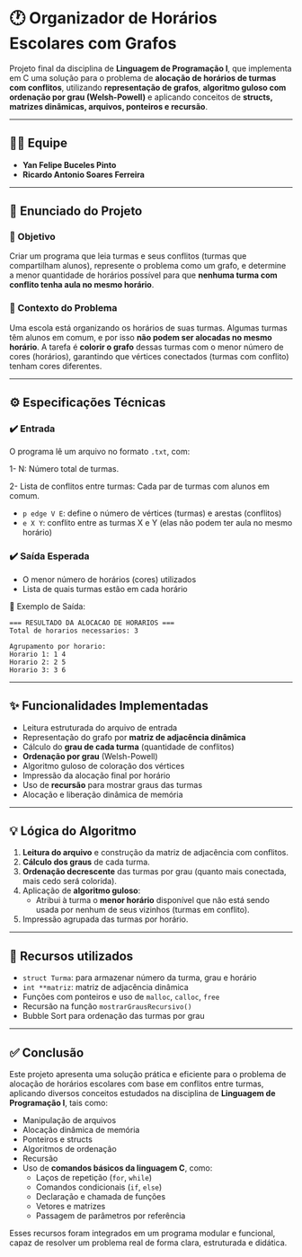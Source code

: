 # 🕐 Organizador de Horários Escolares com Grafos

Projeto final da disciplina de **Linguagem de Programação I**, que implementa em C uma solução para o problema de **alocação de horários de turmas com conflitos**, utilizando **representação de grafos**, **algoritmo guloso com ordenação por grau (Welsh-Powell)** e aplicando conceitos de **structs, matrizes dinâmicas, arquivos, ponteiros e recursão**.

---

## 👨‍💻 Equipe

- **Yan Felipe Buceles Pinto**
- **Ricardo Antonio Soares Ferreira**

---

## 📝 Enunciado do Projeto

### 🎯 Objetivo

Criar um programa que leia turmas e seus conflitos (turmas que compartilham alunos), represente o problema como um grafo, e determine a menor quantidade de horários possível para que **nenhuma turma com conflito tenha aula no mesmo horário**.

### 📘 Contexto do Problema

Uma escola está organizando os horários de suas turmas. Algumas turmas têm alunos em comum, e por isso **não podem ser alocadas no mesmo horário**. A tarefa é **colorir o grafo** dessas turmas com o menor número de cores (horários), garantindo que vértices conectados (turmas com conflito) tenham cores diferentes.


---

## ⚙️ Especificações Técnicas

### ✔️ Entrada

O programa lê um arquivo no formato `.txt`, com:

 1-  N: Número total de turmas.
 
 2- Lista de conflitos entre turmas: Cada par de turmas com alunos em comum.

 
- `p edge V E`: define o número de vértices (turmas) e arestas (conflitos)
- `e X Y`: conflito entre as turmas X e Y (elas não podem ter aula no mesmo horário)

### ✔️ Saída Esperada

- O menor número de horários (cores) utilizados
- Lista de quais turmas estão em cada horário

📌 Exemplo de Saída:
```
=== RESULTADO DA ALOCACAO DE HORARIOS ===
Total de horarios necessarios: 3

Agrupamento por horario:
Horario 1: 1 4
Horario 2: 2 5
Horario 3: 3 6
```

---

## ✨ Funcionalidades Implementadas

- Leitura estruturada do arquivo de entrada
- Representação do grafo por **matriz de adjacência dinâmica**
- Cálculo do **grau de cada turma** (quantidade de conflitos)
- **Ordenação por grau** (Welsh-Powell)
- Algoritmo guloso de coloração dos vértices
- Impressão da alocação final por horário
- Uso de **recursão** para mostrar graus das turmas
- Alocação e liberação dinâmica de memória

---

## 💡 Lógica do Algoritmo

1. **Leitura do arquivo** e construção da matriz de adjacência com conflitos.
2. **Cálculo dos graus** de cada turma.
3. **Ordenação decrescente** das turmas por grau (quanto mais conectada, mais cedo será colorida).
4. Aplicação de **algoritmo guloso**:
   - Atribui à turma o **menor horário** disponível que não está sendo usada por nenhum de seus vizinhos (turmas em conflito).
5. Impressão agrupada das turmas por horário.

---

## 🔁 Recursos utilizados

- `struct Turma`: para armazenar número da turma, grau e horário
- `int **matriz`: matriz de adjacência dinâmica
- Funções com ponteiros e uso de `malloc`, `calloc`, `free`
- Recursão na função `mostrarGrausRecursivo()`
- Bubble Sort para ordenação das turmas por grau

---

## ✅ Conclusão

Este projeto apresenta uma solução prática e eficiente para o problema de alocação de horários escolares com base em conflitos entre turmas, aplicando diversos conceitos estudados na disciplina de **Linguagem de Programação I**, tais como:

- Manipulação de arquivos
- Alocação dinâmica de memória
- Ponteiros e structs
- Algoritmos de ordenação
- Recursão
- Uso de **comandos básicos da linguagem C**, como:
  - Laços de repetição (`for`, `while`)
  - Comandos condicionais (`if`, `else`)
  - Declaração e chamada de funções
  - Vetores e matrizes
  - Passagem de parâmetros por referência

Esses recursos foram integrados em um programa modular e funcional, capaz de resolver um problema real de forma clara, estruturada e didática.


   







